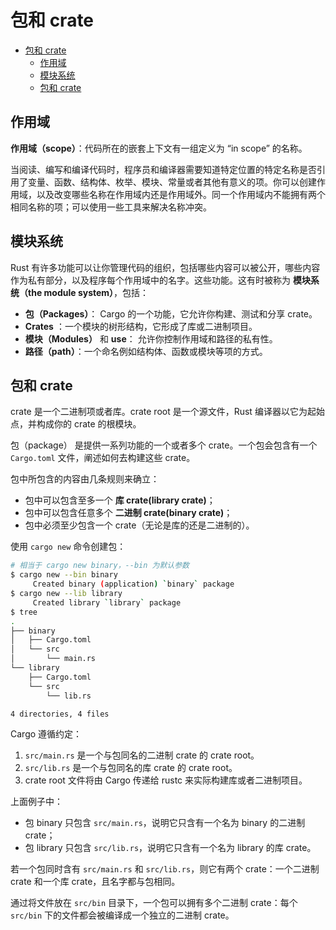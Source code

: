 # 包和 crate

- [包和 crate](#包和-crate)
  - [作用域](#作用域)
  - [模块系统](#模块系统)
  - [包和 crate](#包和-crate-1)

## 作用域

**作用域（scope）**：代码所在的嵌套上下文有一组定义为 “in scope” 的名称。

当阅读、编写和编译代码时，程序员和编译器需要知道特定位置的特定名称是否引用了变量、函数、结构体、枚举、模块、常量或者其他有意义的项。你可以创建作用域，以及改变哪些名称在作用域内还是作用域外。同一个作用域内不能拥有两个相同名称的项；可以使用一些工具来解决名称冲突。

## 模块系统

Rust 有许多功能可以让你管理代码的组织，包括哪些内容可以被公开，哪些内容作为私有部分，以及程序每个作用域中的名字。这些功能。这有时被称为 **模块系统（the module system）**，包括：

- **包（Packages）**： Cargo 的一个功能，它允许你构建、测试和分享 crate。
- **Crates** ：一个模块的树形结构，它形成了库或二进制项目。
- **模块（Modules）** 和 **use**： 允许你控制作用域和路径的私有性。
- **路径（path）**：一个命名例如结构体、函数或模块等项的方式。


## 包和 crate

crate 是一个二进制项或者库。crate root 是一个源文件，Rust 编译器以它为起始点，并构成你的 crate 的根模块。

包（package） 是提供一系列功能的一个或者多个 crate。一个包会包含有一个 `Cargo.toml` 文件，阐述如何去构建这些 crate。

包中所包含的内容由几条规则来确立：

- 包中可以包含至多一个 **库 crate(library crate)**；
- 包中可以包含任意多个 **二进制 crate(binary crate)**；
- 包中必须至少包含一个 crate（无论是库的还是二进制的）。

使用 `cargo new` 命令创建包：

```bash
# 相当于 cargo new binary，--bin 为默认参数
$ cargo new --bin binary
     Created binary (application) `binary` package
$ cargo new --lib library
     Created library `library` package
$ tree
.
├── binary
│   ├── Cargo.toml
│   └── src
│       └── main.rs
└── library
    ├── Cargo.toml
    └── src
        └── lib.rs

4 directories, 4 files
```

Cargo 遵循约定：

1. `src/main.rs` 是一个与包同名的二进制 crate 的 crate root。
2. `src/lib.rs` 是一个与包同名的库 crate 的 crate root。
3. crate root 文件将由 Cargo 传递给 rustc 来实际构建库或者二进制项目。

上面例子中：

- 包 binary 只包含 `src/main.rs`，说明它只含有一个名为 binary 的二进制 crate；
- 包 library 只包含 `src/lib.rs`，说明它只含有一个名为 library 的库 crate。

若一个包同时含有 `src/main.rs` 和 `src/lib.rs`，则它有两个 crate：一个二进制 crate 和一个库 crate，且名字都与包相同。

通过将文件放在 `src/bin` 目录下，一个包可以拥有多个二进制 crate：每个 `src/bin` 下的文件都会被编译成一个独立的二进制 crate。
